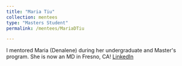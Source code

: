 ```yaml
---
title: "Maria Tiu"
collection: mentees
type: "Masters Student"
permalink: /mentees/MariaDTiu

---
```


I mentored Maria (Denalene) during her undergraduate and Master's program. She is now an MD in Fresno, CA! [LinkedIn](https://www.linkedin.com/in/maria-denalene-tiu-3abb11152/)